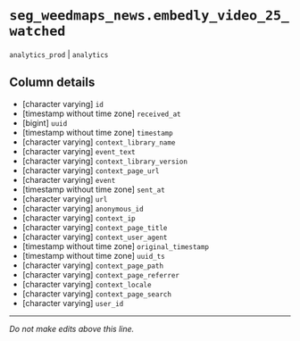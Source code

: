 # `seg_weedmaps_news.embedly_video_25_watched`
`analytics_prod` | `analytics`

## Column details
* [character varying] `id`
* [timestamp without time zone] `received_at`
* [bigint]    `uuid`
* [timestamp without time zone] `timestamp`
* [character varying] `context_library_name`
* [character varying] `event_text`
* [character varying] `context_library_version`
* [character varying] `context_page_url`
* [character varying] `event`
* [timestamp without time zone] `sent_at`
* [character varying] `url`
* [character varying] `anonymous_id`
* [character varying] `context_ip`
* [character varying] `context_page_title`
* [character varying] `context_user_agent`
* [timestamp without time zone] `original_timestamp`
* [timestamp without time zone] `uuid_ts`
* [character varying] `context_page_path`
* [character varying] `context_page_referrer`
* [character varying] `context_locale`
* [character varying] `context_page_search`
* [character varying] `user_id`

-------------------------------------------------------------------------------
*Do not make edits above this line.*
